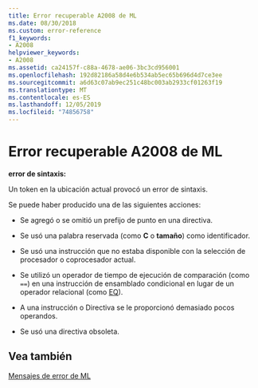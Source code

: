 ```yaml
---
title: Error recuperable A2008 de ML
ms.date: 08/30/2018
ms.custom: error-reference
f1_keywords:
- A2008
helpviewer_keywords:
- A2008
ms.assetid: ca24157f-c88a-4678-ae06-3bc3cd956001
ms.openlocfilehash: 192d82186a58d4e6b534ab5ec65b696d4d7ce3ee
ms.sourcegitcommit: a6d63c07ab9ec251c48bc003ab2933cf01263f19
ms.translationtype: MT
ms.contentlocale: es-ES
ms.lasthandoff: 12/05/2019
ms.locfileid: "74856758"
---
```

# <a name="ml-nonfatal-error-a2008"></a>Error recuperable A2008 de ML

**error de sintaxis:**

Un token en la ubicación actual provocó un error de sintaxis.

Se puede haber producido una de las siguientes acciones:

- Se agregó o se omitió un prefijo de punto en una directiva.

- Se usó una palabra reservada (como **C** o **tamaño**) como identificador.

- Se usó una instrucción que no estaba disponible con la selección de procesador o coprocesador actual.

- Se utilizó un operador de tiempo de ejecución de comparación (como `==`) en una instrucción de ensamblado condicional en lugar de un operador relacional (como [EQ](../../assembler/masm/operator-eq.md)).

- A una instrucción o Directiva se le proporcionó demasiado pocos operandos.

- Se usó una directiva obsoleta.

## <a name="see-also"></a>Vea también

[Mensajes de error de ML](../../assembler/masm/ml-error-messages.md)<br/>